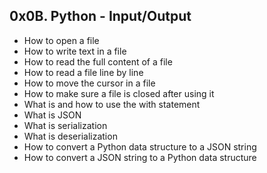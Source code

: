 ## 0x0B. Python - Input/Output

* How to open a file
* How to write text in a file
* How to read the full content of a file
* How to read a file line by line
* How to move the cursor in a file
* How to make sure a file is closed after using it
* What is and how to use the with statement
* What is JSON
* What is serialization
* What is deserialization
* How to convert a Python data structure to a JSON string
* How to convert a JSON string to a Python data structure
